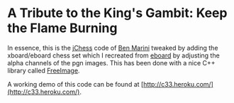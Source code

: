 # A Tribute to the King's Gambit: Keep the Flame Burning

In essence, this is the [jChess](https://github.com/bmarini/jchess) code of [Ben Marini](https://github.com/bmarini/game-of-the-day/) 
tweaked by adding the xboard/eboard chess set which I recreated from [eboard](http://www.bergo.eng.br/eboard) 
by adjusting the alpha channels of the pgn images. This has been done with a nice C++ library called [FreeImage](http://freeimage.sourceforge.net).

A working demo of this code can be found at [http://c33.heroku.com/](http://c33.heroku.com/).
